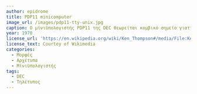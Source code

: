 ```yaml
---
author: epidrome
title: PDP11 minicomputer 
image_url: /images/pdp11-tty-unix.jpg
caption: Ο μίνιϋπολογιστής PDP11 της DEC θεωρείται κομβικό σημείο γιατί ήταν πολύ δημοφιλής σε πανεπιστήμια και ερευνητικά κέντρα, όπου χρησιμοποιήθηκε για την ανάπτυξη του λειτουργικού συστήματος UNIX, της γλώσσας προγραμματισμού C, και κυρίως των προσομοιωτών που επέτρεψαν την ανάπτυξη νέων συστημάτων για τους μικροϋπολογιστές που αναπτύχθηκαν στο τέλος της δεκαετίας του 1970 και έφεραν τον υπολογισμό στα σπίτια και στους απλούς χρήστες.
year: 1970 
license_url: 'https://en.wikipedia.org/wiki/Ken_Thompson#/media/File:Ken_Thompson_(sitting)_and_Dennis_Ritchie_at_PDP-11_(2876612463).jpg'
license_text: Courtey of Wikimedia 
categories:
  - Μορφές
  - Αρχέτυπα
  - Μίνιϋπολογιστής 
tags:
  - DEC 
  - Τηλέτυπος
---
```

